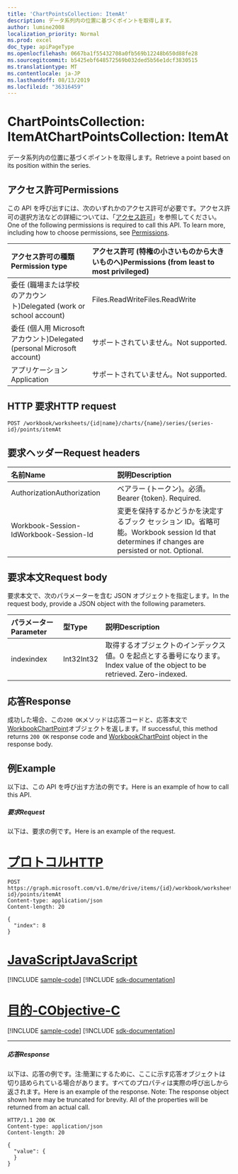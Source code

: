 ```yaml
---
title: 'ChartPointsCollection: ItemAt'
description: データ系列内の位置に基づくポイントを取得します。
author: lumine2008
localization_priority: Normal
ms.prod: excel
doc_type: apiPageType
ms.openlocfilehash: 0667ba1f55432708a0fb569b12248b650d88fe28
ms.sourcegitcommit: b5425ebf648572569b032ded5b56e1dcf3830515
ms.translationtype: MT
ms.contentlocale: ja-JP
ms.lasthandoff: 08/13/2019
ms.locfileid: "36316459"
---
```

# <a name="chartpointscollection-itemat"></a><span data-ttu-id="2b298-103">ChartPointsCollection: ItemAt</span><span class="sxs-lookup"><span data-stu-id="2b298-103">ChartPointsCollection: ItemAt</span></span>

<span data-ttu-id="2b298-104">データ系列内の位置に基づくポイントを取得します。</span><span class="sxs-lookup"><span data-stu-id="2b298-104">Retrieve a point based on its position within the series.</span></span>
## <a name="permissions"></a><span data-ttu-id="2b298-105">アクセス許可</span><span class="sxs-lookup"><span data-stu-id="2b298-105">Permissions</span></span>
<span data-ttu-id="2b298-p101">この API を呼び出すには、次のいずれかのアクセス許可が必要です。アクセス許可の選択方法などの詳細については、「[アクセス許可](/graph/permissions-reference)」を参照してください。</span><span class="sxs-lookup"><span data-stu-id="2b298-p101">One of the following permissions is required to call this API. To learn more, including how to choose permissions, see [Permissions](/graph/permissions-reference).</span></span>

|<span data-ttu-id="2b298-108">アクセス許可の種類</span><span class="sxs-lookup"><span data-stu-id="2b298-108">Permission type</span></span>      | <span data-ttu-id="2b298-109">アクセス許可 (特権の小さいものから大きいものへ)</span><span class="sxs-lookup"><span data-stu-id="2b298-109">Permissions (from least to most privileged)</span></span>              |
|:--------------------|:---------------------------------------------------------|
|<span data-ttu-id="2b298-110">委任 (職場または学校のアカウント)</span><span class="sxs-lookup"><span data-stu-id="2b298-110">Delegated (work or school account)</span></span> | <span data-ttu-id="2b298-111">Files.ReadWrite</span><span class="sxs-lookup"><span data-stu-id="2b298-111">Files.ReadWrite</span></span>    |
|<span data-ttu-id="2b298-112">委任 (個人用 Microsoft アカウント)</span><span class="sxs-lookup"><span data-stu-id="2b298-112">Delegated (personal Microsoft account)</span></span> | <span data-ttu-id="2b298-113">サポートされていません。</span><span class="sxs-lookup"><span data-stu-id="2b298-113">Not supported.</span></span>    |
|<span data-ttu-id="2b298-114">アプリケーション</span><span class="sxs-lookup"><span data-stu-id="2b298-114">Application</span></span> | <span data-ttu-id="2b298-115">サポートされていません。</span><span class="sxs-lookup"><span data-stu-id="2b298-115">Not supported.</span></span> |

## <a name="http-request"></a><span data-ttu-id="2b298-116">HTTP 要求</span><span class="sxs-lookup"><span data-stu-id="2b298-116">HTTP request</span></span>

<!-- { "blockType": "ignored" } -->
```http
POST /workbook/worksheets/{id|name}/charts/{name}/series/{series-id}/points/itemAt

```
## <a name="request-headers"></a><span data-ttu-id="2b298-117">要求ヘッダー</span><span class="sxs-lookup"><span data-stu-id="2b298-117">Request headers</span></span>
| <span data-ttu-id="2b298-118">名前</span><span class="sxs-lookup"><span data-stu-id="2b298-118">Name</span></span>       | <span data-ttu-id="2b298-119">説明</span><span class="sxs-lookup"><span data-stu-id="2b298-119">Description</span></span>|
|:---------------|:----------|
| <span data-ttu-id="2b298-120">Authorization</span><span class="sxs-lookup"><span data-stu-id="2b298-120">Authorization</span></span>  | <span data-ttu-id="2b298-p102">ベアラー {トークン}。必須。</span><span class="sxs-lookup"><span data-stu-id="2b298-p102">Bearer {token}. Required.</span></span> |
| <span data-ttu-id="2b298-123">Workbook-Session-Id</span><span class="sxs-lookup"><span data-stu-id="2b298-123">Workbook-Session-Id</span></span>  | <span data-ttu-id="2b298-p103">変更を保持するかどうかを決定するブック セッション ID。省略可能。</span><span class="sxs-lookup"><span data-stu-id="2b298-p103">Workbook session Id that determines if changes are persisted or not. Optional.</span></span>|

## <a name="request-body"></a><span data-ttu-id="2b298-126">要求本文</span><span class="sxs-lookup"><span data-stu-id="2b298-126">Request body</span></span>
<span data-ttu-id="2b298-127">要求本文で、次のパラメーターを含む JSON オブジェクトを指定します。</span><span class="sxs-lookup"><span data-stu-id="2b298-127">In the request body, provide a JSON object with the following parameters.</span></span>

| <span data-ttu-id="2b298-128">パラメーター</span><span class="sxs-lookup"><span data-stu-id="2b298-128">Parameter</span></span>    | <span data-ttu-id="2b298-129">型</span><span class="sxs-lookup"><span data-stu-id="2b298-129">Type</span></span>   |<span data-ttu-id="2b298-130">説明</span><span class="sxs-lookup"><span data-stu-id="2b298-130">Description</span></span>|
|:---------------|:--------|:----------|
|<span data-ttu-id="2b298-131">index</span><span class="sxs-lookup"><span data-stu-id="2b298-131">index</span></span>|<span data-ttu-id="2b298-132">Int32</span><span class="sxs-lookup"><span data-stu-id="2b298-132">Int32</span></span>|<span data-ttu-id="2b298-p104">取得するオブジェクトのインデックス値。0 を起点とする番号になります。</span><span class="sxs-lookup"><span data-stu-id="2b298-p104">Index value of the object to be retrieved. Zero-indexed.</span></span>|

## <a name="response"></a><span data-ttu-id="2b298-135">応答</span><span class="sxs-lookup"><span data-stu-id="2b298-135">Response</span></span>

<span data-ttu-id="2b298-136">成功した場合、この`200 OK`メソッドは応答コードと、応答本文で[WorkbookChartPoint](../resources/chartpoint.md)オブジェクトを返します。</span><span class="sxs-lookup"><span data-stu-id="2b298-136">If successful, this method returns `200 OK` response code and [WorkbookChartPoint](../resources/chartpoint.md) object in the response body.</span></span>

## <a name="example"></a><span data-ttu-id="2b298-137">例</span><span class="sxs-lookup"><span data-stu-id="2b298-137">Example</span></span>
<span data-ttu-id="2b298-138">以下は、この API を呼び出す方法の例です。</span><span class="sxs-lookup"><span data-stu-id="2b298-138">Here is an example of how to call this API.</span></span>
##### <a name="request"></a><span data-ttu-id="2b298-139">要求</span><span class="sxs-lookup"><span data-stu-id="2b298-139">Request</span></span>
<span data-ttu-id="2b298-140">以下は、要求の例です。</span><span class="sxs-lookup"><span data-stu-id="2b298-140">Here is an example of the request.</span></span>

# <a name="httptabhttp"></a>[<span data-ttu-id="2b298-141">プロトコル</span><span class="sxs-lookup"><span data-stu-id="2b298-141">HTTP</span></span>](#tab/http)
<!--{
  "blockType": "request",
  "isComposable": true,
  "name": "chartpointscollection_itemat",
  "idempotent": true,
  "@type": "requestBodyResourceFor.chartpointscollection_itemat"
}-->
```http
POST https://graph.microsoft.com/v1.0/me/drive/items/{id}/workbook/worksheets/{id|name}/charts/{name}/series/{series-id}/points/itemAt
Content-type: application/json
Content-length: 20

{
  "index": 8
}
```
# <a name="javascripttabjavascript"></a>[<span data-ttu-id="2b298-142">JavaScript</span><span class="sxs-lookup"><span data-stu-id="2b298-142">JavaScript</span></span>](#tab/javascript)
[!INCLUDE [sample-code](../includes/snippets/javascript/chartpointscollection-itemat-javascript-snippets.md)]
[!INCLUDE [sdk-documentation](../includes/snippets/snippets-sdk-documentation-link.md)]

# <a name="objective-ctabobjc"></a>[<span data-ttu-id="2b298-143">目的-C</span><span class="sxs-lookup"><span data-stu-id="2b298-143">Objective-C</span></span>](#tab/objc)
[!INCLUDE [sample-code](../includes/snippets/objc/chartpointscollection-itemat-objc-snippets.md)]
[!INCLUDE [sdk-documentation](../includes/snippets/snippets-sdk-documentation-link.md)]

---


##### <a name="response"></a><span data-ttu-id="2b298-144">応答</span><span class="sxs-lookup"><span data-stu-id="2b298-144">Response</span></span>
<span data-ttu-id="2b298-p105">以下は、応答の例です。注:簡潔にするために、ここに示す応答オブジェクトは切り詰められている場合があります。すべてのプロパティは実際の呼び出しから返されます。</span><span class="sxs-lookup"><span data-stu-id="2b298-p105">Here is an example of the response. Note: The response object shown here may be truncated for brevity. All of the properties will be returned from an actual call.</span></span>
<!-- {
  "blockType": "response",
  "truncated": true,
  "@odata.type": "microsoft.graph.workbookChartPoint"
} -->
```http
HTTP/1.1 200 OK
Content-type: application/json
Content-length: 20

{
  "value": {
  }
}
```

<!-- uuid: 8fcb5dbc-d5aa-4681-8e31-b001d5168d79
2015-10-25 14:57:30 UTC -->
<!-- {
  "type": "#page.annotation",
  "description": "ChartPointsCollection: ItemAt",
  "keywords": "",
  "section": "documentation",
  "tocPath": "",
  "suppressions": [
  ]
}-->
